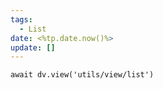 ```yaml
---
tags:
  - List
date: <%tp.date.now()%>
update: []
---
```


```dataviewjs
await dv.view('utils/view/list')
```